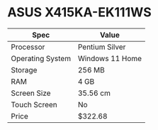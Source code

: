 # ASUS X415KA-EK111WS

| Spec | Value |
|---|---|
| Processor | Pentium Silver |
| Operating System | Windows 11 Home |
| Storage | 256 MB |
| RAM | 4 GB |
| Screen Size | 35.56 cm |
| Touch Screen | No |
| Price | $322.68 |
